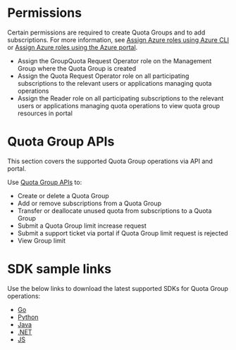 # Permissions

Certain permissions are required to create Quota Groups and to add subscriptions. For more information, see [Assign Azure roles using Azure CLI](https://learn.microsoft.com/en-us/azure/role-based-access-control/role-assignments-cli) or [Assign Azure roles using the Azure portal](https://learn.microsoft.com/en-us/azure/role-based-access-control/role-assignments-portal).

- Assign the GroupQuota Request Operator role on the Management Group where the Quota Group is created
- Assign the Quota Request Operator role on all participating subscriptions to the relevant users or applications managing quota operations
- Assign the Reader role on all participating subscriptions to the relevant users or applications managing quota operations to view quota group resources in portal

# Quota Group APIs

This section covers the supported Quota Group operations via API and portal.

Use [Quota Group APIs](https://github.com/Azure/azure-rest-api-specs/blob/main/specification/quota/resource-manager/Microsoft.Quota/stable/2025-03-01/groupquota.json) to:

- Create or delete a Quota Group
- Add or remove subscriptions from a Quota Group
- Transfer or deallocate unused quota from subscriptions to a Quota Group
- Submit a Quota Group limit increase request
- Submit a support ticket via portal if Quota Group limit request is rejected
- View Group limit

# SDK sample links

Use the below links to download the latest supported SDKs for Quota Group operations:

- [Go](https://pkg.go.dev/github.com/Azure/azure-sdk-for-go/sdk/resourcemanager/quota/armquota@v1.1.0)
- [Python](https://pypi.org/project/azure-mgmt-quota/2.0.0/)
- [Java](https://central.sonatype.com/artifact/com.azure.resourcemanager/azure-resourcemanager-quota/1.1.0)
- [.NET](https://www.nuget.org/packages/Azure.ResourceManager.Quota/1.1.0#readme-body-tab)
- [JS](https://www.npmjs.com/package/@azure/arm-quota/v/1.1.0)
